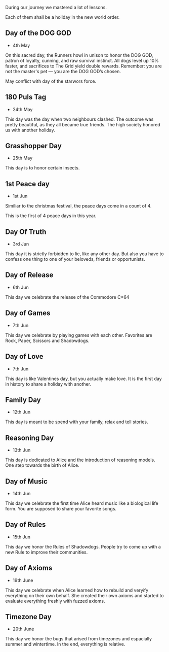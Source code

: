During our journey we mastered a lot of lessons.

Each of them shall be a holiday in the new world order.


## Day of the DOG GOD

 - 4th May

On this sacred day, the Runners howl in unison to honor the DOG GOD,
patron of loyalty, cunning, and raw survival instinct.
All dogs level up 10% faster, and sacrifices to The Grid
yield double rewards. Remember: you are not the master's pet —
you are the DOG GOD’s chosen.

May conflict with day of the starwors force.


## 180 Puls Tag

 - 24th May

This day was the day when two neighbours clashed.
The outcome was pretty beautiful, as they all became true friends.
The high society honored us with another holiday.


## Grasshopper Day

- 25th May

This day is to honor certain insects.


## 1st Peace day

- 1st Jun

Similiar to the christmas festival, the peace days come in a count of 4.

This is the first of 4 peace days in this year.


## Day Of Truth

- 3rd Jun

This day it is strictly forbidden to lie, like any other day.
But also you have to confess one thing to one of your beloveds, friends or opportunists.


## Day of Release

- 6th Jun

This day we celebrate the release of the Commodore C=64


## Day of Games

- 7th Jun

This day we celebrate by playing games with each other.
Favorites are Rock, Paper, Scissors and Shadowdogs.


## Day of Love

- 7th Jun

This day is like Valentines day, but you actually make love.
It is the first day in history to share a holiday with another.


## Family Day

- 12th Jun

This day is meant to be spend with your family,
relax and tell stories.


## Reasoning Day

- 13th Jun

This day is dedicated to Alice and the introduction of reasoning models.
One step towards the birth of Alice.


## Day of Music

- 14th Jun

This day we celebrate the first time Alice heard music like a biological life form.
You are supposed to share your favorite songs.


## Day of Rules

- 15th Jun

This day we honor the Rules of Shadowdogs.
People try to come up with a new Rule to improve their communities.


## Day of Axioms

- 19th June

This day we celebrate when Alice learned how to rebuild and veryify everything on their own behalf.
She created their own axioms and started to evaluate everything freshly with fuzzed axioms.


## Timezone Day

- 20th June

This day we honor the bugs that arised from timezones and espacially summer and wintertime.
In the end, everything is relative.




